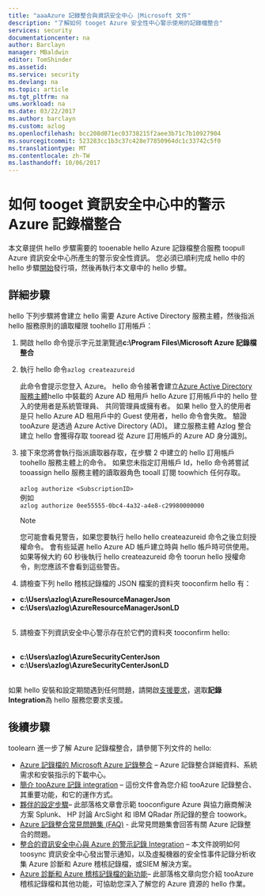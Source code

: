 ```yaml
---
title: "aaaAzure 記錄整合與資訊安全中心 |Microsoft 文件"
description: "了解如何 tooget Azure 安全性中心警示使用的記錄檔整合"
services: security
documentationcenter: na
author: Barclayn
manager: MBaldwin
editor: TomShinder
ms.assetid: 
ms.service: security
ms.devlang: na
ms.topic: article
ms.tgt_pltfrm: na
ums.workload: na
ms.date: 03/22/2017
ms.author: barclayn
ms.custom: azlog
ms.openlocfilehash: bcc208d071ec03738215f2aee3b71c7b10927904
ms.sourcegitcommit: 523283cc1b3c37c428e77850964dc1c33742c5f0
ms.translationtype: MT
ms.contentlocale: zh-TW
ms.lasthandoff: 10/06/2017
---
```

# <a name="how-tooget-your-security-center-alerts-in-azure-log-integration"></a>如何 tooget 資訊安全中心中的警示 Azure 記錄檔整合
本文章提供 hello 步驟需要的 tooenable hello Azure 記錄檔整合服務 toopull Azure 資訊安全中心所產生的警示安全性資訊。 您必須已順利完成 hello 中的 hello 步驟[開始](security-azure-log-integration-get-started.md)發行項，然後再執行本文章中的 hello 步驟。

## <a name="detailed-steps"></a>詳細步驟
hello 下列步驟將會建立 hello 需要 Azure Active Directory 服務主體，然後指派 hello 服務原則的讀取權限 toohello 訂用帳戶：
1. 開啟 hello 命令提示字元並瀏覽過**c:\Program Files\Microsoft Azure 記錄檔整合**
2. 執行 hello 命令``azlog createazureid``

    此命令會提示您登入 Azure。 hello 命令接著會建立[Azure Active Directory 服務主體](../active-directory/develop/active-directory-application-objects.md)hello 中裝載的 Azure AD 租用戶 hello Azure 訂用帳戶中的 hello 登入的使用者是系統管理員、 共同管理員或擁有者。 如果 hello 登入的使用者是只 hello Azure AD 租用戶中的 Guest 使用者，hello 命令會失敗。 驗證 tooAzure 是透過 Azure Active Directory (AD)。 建立服務主體 Azlog 整合建立 hello 會獲得存取 tooread 從 Azure 訂用帳戶的 Azure AD 身分識別。

2. 接下來您將會執行指派讀取器存取，在步驟 2 中建立的 hello 訂用帳戶 toohello 服務主體上的命令。 如果您未指定訂用帳戶 Id，hello 命令將嘗試 tooassign hello 服務主體的讀取器角色 tooall 訂閱 toowhich 任何存取。 </br></br>
``azlog authorize <SubscriptionID>`` </br> 例如 </br>
``azlog authorize 0ee55555-0bc4-4a32-a4e8-c29980000000``

    >[!NOTE]
    您可能會看見警告，如果您要執行 hello hello createazureid 命令之後立刻授權命令。 會有些延遲 hello Azure AD 帳戶建立時與 hello 帳戶時可供使用。 如果等候大約 60 秒後執行 hello createazureid 命令 toorun hello 授權命令，則您應該不會看到這些警告。

4. 請檢查下列 hello 稽核記錄檔的 JSON 檔案的資料夾 tooconfirm hello 有：
 * **c:\Users\azlog\AzureResourceManagerJson**
 * **c:\Users\azlog\AzureResourceManagerJsonLD** </br></br>
5. 請檢查下列資訊安全中心警示存在於它們的資料夾 tooconfirm hello:</br></br>
 * **c:\Users\azlog\AzureSecurityCenterJson**
 * **c:\Users\azlog\AzureSecurityCenterJsonLD** </br></br>

如果 hello 安裝和設定期間遇到任何問題，請開啟[支援要求](/azure-supportability/how-to-create-azure-support-request.md)，選取**記錄 Integration**為 hello 服務您要求支援。

## <a name="next-steps"></a>後續步驟
toolearn 進一步了解 Azure 記錄檔整合，請參閱下列文件的 hello:

* [Azure 記錄檔的 Microsoft Azure 記錄整合](https://www.microsoft.com/download/details.aspx?id=53324) – Azure 記錄整合詳細資料、系統需求和安裝指示的下載中心。
* [簡介 tooAzure 記錄 integration](security-azure-log-integration-overview.md) – 這份文件會為您介紹 tooAzure 記錄整合、 其重要功能，和它的運作方式。
* [夥伴的設定步驟](https://blogs.msdn.microsoft.com/azuresecurity/2016/08/23/azure-log-siem-configuration-steps/)– 此部落格文章會示範 tooconfigure Azure 與協力廠商解決方案 Splunk、 HP 討論 ArcSight 和 IBM QRadar 所記錄的整合 toowork。
* [Azure 記錄整合常見問題集 (FAQ)](security-azure-log-integration-faq.md) - 此常見問題集會回答有關 Azure 記錄整合的問題。
* [整合的資訊安全中心與 Azure 的警示記錄 Integration](../security-center/security-center-integrating-alerts-with-log-integration.md) – 本文件說明如何 toosync 資訊安全中心發出警示通知，以及虛擬機器的安全性事件記錄分析收集 Azure 診斷和 Azure 稽核記錄檔，或SIEM 解決方案。
* [Azure 診斷和 Azure 稽核記錄檔的新功能](https://azure.microsoft.com/blog/new-features-for-azure-diagnostics-and-azure-audit-logs/)– 此部落格文章向您介紹 tooAzure 稽核記錄檔和其他功能，可協助您深入了解您的 Azure 資源的 hello 作業。

